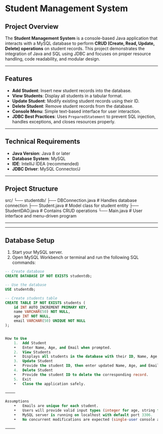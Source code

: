 # Student Management System

## Project Overview
The **Student Management System** is a console-based Java application that interacts with a MySQL database to perform **CRUD (Create, Read, Update, Delete) operations** on student records. This project demonstrates the integration of Java and SQL using JDBC and focuses on proper resource handling, code readability, and modular design.

---

## Features
- **Add Student**: Insert new student records into the database.
- **View Students**: Display all students in a tabular format.
- **Update Student**: Modify existing student records using their ID.
- **Delete Student**: Remove student records from the database.
- **Console Menu**: Simple text-based interface for user interaction.
- **JDBC Best Practices**: Uses `PreparedStatement` to prevent SQL injection, handles exceptions, and closes resources properly.

---

## Technical Requirements
- **Java Version**: Java 8 or later
- **Database System**: MySQL
- **IDE**: IntelliJ IDEA (recommended)
- **JDBC Driver**: MySQL Connector/J

---

## Project Structure
src/
└── studentdb/
├── DBConnection.java   # Handles database connection
├── Student.java        # Model class for student entity
├── StudentDAO.java     # Contains CRUD operations
└── Main.java           # User interface and menu-driven program

---

---

## Database Setup

1. Start your MySQL server.
2. Open MySQL Workbench or terminal and run the following SQL commands:

```sql
-- Create database
CREATE DATABASE IF NOT EXISTS studentdb;

-- Use the database
USE studentdb;

-- Create students table
CREATE TABLE IF NOT EXISTS students (
    id INT AUTO_INCREMENT PRIMARY KEY,
    name VARCHAR(50) NOT NULL,
    age INT NOT NULL,
    email VARCHAR(50) UNIQUE NOT NULL
);


How to Use
	1.	Add Student
	•	Enter Name, Age, and Email when prompted.
	2.	View Students
	•	Displays all students in the database with their ID, Name, Age, and Email.
	3.	Update Student
	•	Provide the student ID, then enter updated Name, Age, and Email.
	4.	Delete Student
	•	Provide the student ID to delete the corresponding record.
	5.	Exit
	•	Close the application safely.

⸻

Assumptions
	•	Emails are unique for each student.
	•	Users will provide valid input types (integer for age, string for name/email).
	•	MySQL server is running on localhost with default port 3306.
	•	No concurrent modifications are expected (single-user console application).

⸻
